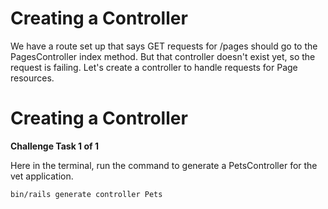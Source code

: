 # Creating a Controller
We have a route set up that says GET requests for /pages should go to the PagesController index method.
But that controller doesn't exist yet, so the request is failing.
Let's create a controller to handle requests for Page resources.

# Creating a Controller

**Challenge Task 1 of 1**

Here in the terminal, run the command to generate a PetsController for the vet application.

	bin/rails generate controller Pets
